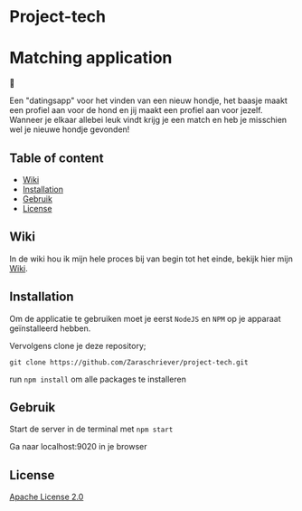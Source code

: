 # Project-tech

# Matching application
:dog:

Een "datingsapp" voor het vinden van een nieuw hondje, het baasje maakt een profiel aan voor de hond en jij maakt een profiel aan voor jezelf. Wanneer je elkaar allebei leuk vindt krijg je een match en heb je misschien wel je nieuwe hondje gevonden!

## Table of content
- [Wiki](https://github.com/Zaraschriever/project-tech#wiki)
- [Installation](https://github.com/Zaraschriever/project-tech#installation)
- [Gebruik](https://github.com/Zaraschriever/project-tech#gebruik)
- [License](https://github.com/Zaraschriever/project-tech#license)

## Wiki
In de wiki hou ik mijn hele proces bij van begin tot het einde, bekijk hier mijn [Wiki](https://github.com/Zaraschriever/project-tech/wiki).

## Installation
Om de applicatie te gebruiken moet je eerst `NodeJS` en `NPM` op je apparaat geïnstalleerd hebben.

Vervolgens clone je deze repository;

`git clone https://github.com/Zaraschriever/project-tech.git`

run `npm install` om alle packages te installeren

## Gebruik

Start de server in de terminal met `npm start`

Ga naar localhost:9020 in je browser

## License 
[Apache License 2.0](https://github.com/Zaraschriever/project-tech/blob/main/LICENSE)
